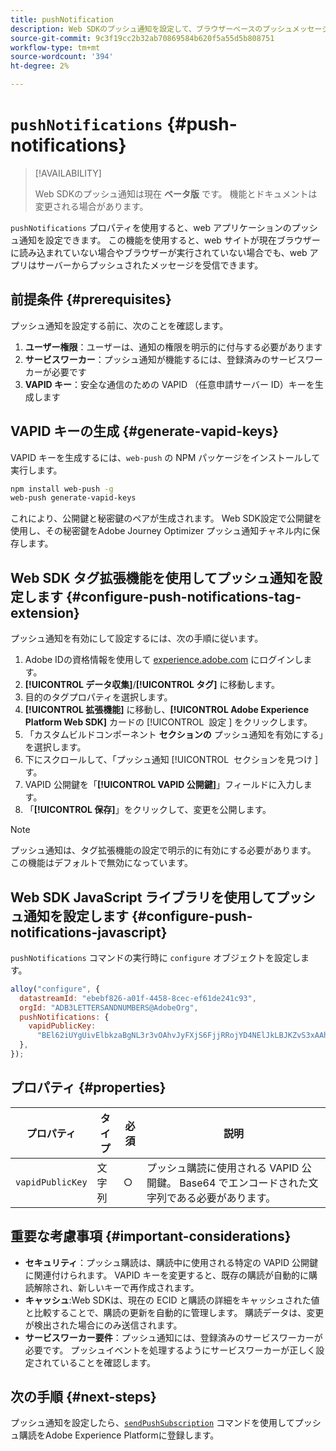 ```yaml
---
title: pushNotification
description: Web SDKのプッシュ通知を設定して、ブラウザーベースのプッシュメッセージを有効にします。
source-git-commit: 9c3f19cc2b32ab70869584b620f5a55d5b808751
workflow-type: tm+mt
source-wordcount: '394'
ht-degree: 2%

---
```



# `pushNotifications` {#push-notifications}

>[!AVAILABILITY]
>
> Web SDKのプッシュ通知は現在 **ベータ版** です。 機能とドキュメントは変更される場合があります。

`pushNotifications` プロパティを使用すると、web アプリケーションのプッシュ通知を設定できます。 この機能を使用すると、web サイトが現在ブラウザーに読み込まれていない場合やブラウザーが実行されていない場合でも、web アプリはサーバーからプッシュされたメッセージを受信できます。

## 前提条件 {#prerequisites}

プッシュ通知を設定する前に、次のことを確認します。

1. **ユーザー権限**：ユーザーは、通知の権限を明示的に付与する必要があります
2. **サービスワーカー**：プッシュ通知が機能するには、登録済みのサービスワーカーが必要です
3. **VAPID キー**：安全な通信のための VAPID （任意申請サーバー ID）キーを生成します

## VAPID キーの生成 {#generate-vapid-keys}

VAPID キーを生成するには、`web-push` の NPM パッケージをインストールして実行します。

```bash
npm install web-push -g
web-push generate-vapid-keys
```

これにより、公開鍵と秘密鍵のペアが生成されます。 Web SDK設定で公開鍵を使用し、その秘密鍵をAdobe Journey Optimizer プッシュ通知チャネル内に保存します。

## Web SDK タグ拡張機能を使用してプッシュ通知を設定します {#configure-push-notifications-tag-extension}

プッシュ通知を有効にして設定するには、次の手順に従います。

1. Adobe IDの資格情報を使用して [experience.adobe.com](https://experience.adobe.com) にログインします。
1. **[!UICONTROL データ収集]**/**[!UICONTROL タグ]** に移動します。
1. 目的のタグプロパティを選択します。
1. **[!UICONTROL 拡張機能]** に移動し、**[!UICONTROL Adobe Experience Platform Web SDK]** カードの [!UICONTROL &#x200B; 設定 &#x200B;] をクリックします。
1. 「カスタムビルドコンポーネント **セクションの** プッシュ通知を有効にする」を選択します。
1. 下にスクロールして、「プッシュ通知 [!UICONTROL &#x200B; セクションを見つけ &#x200B;] す。
1. VAPID 公開鍵を「**[!UICONTROL VAPID 公開鍵]**」フィールドに入力します。
1. 「**[!UICONTROL 保存]**」をクリックして、変更を公開します。

>[!NOTE]
>
> プッシュ通知は、タグ拡張機能の設定で明示的に有効にする必要があります。 この機能はデフォルトで無効になっています。

## Web SDK JavaScript ライブラリを使用してプッシュ通知を設定します {#configure-push-notifications-javascript}

`pushNotifications` コマンドの実行時に `configure` オブジェクトを設定します。

```js
alloy("configure", {
  datastreamId: "ebebf826-a01f-4458-8cec-ef61de241c93",
  orgId: "ADB3LETTERSANDNUMBERS@AdobeOrg",
  pushNotifications: {
    vapidPublicKey:
      "BEl62iUYgUivElbkzaBgNL3r3vOAhvJyFXjS6FjjRRojYD4NElJkLBJKZvS3xAAh4_gE3WnMaZNu_KGP4jAQlJz",
  },
});
```

## プロパティ {#properties}

| プロパティ | タイプ | 必須 | 説明 |
| ------ | ------ | -------- | ----- |
| `vapidPublicKey` | 文字列 | ○ | プッシュ購読に使用される VAPID 公開鍵。 Base64 でエンコードされた文字列である必要があります。 |

## 重要な考慮事項 {#important-considerations}

- **セキュリティ**：プッシュ購読は、購読中に使用される特定の VAPID 公開鍵に関連付けられます。 VAPID キーを変更すると、既存の購読が自動的に購読解除され、新しいキーで再作成されます。
- **キャッシュ**:Web SDKは、現在の ECID と購読の詳細をキャッシュされた値と比較することで、購読の更新を自動的に管理します。 購読データは、変更が検出された場合にのみ送信されます。
- **サービスワーカー要件**：プッシュ通知には、登録済みのサービスワーカーが必要です。 プッシュイベントを処理するようにサービスワーカーが正しく設定されていることを確認します。

## 次の手順 {#next-steps}

プッシュ通知を設定したら、[`sendPushSubscription`](../sendPushSubscription.md) コマンドを使用してプッシュ購読をAdobe Experience Platformに登録します。

